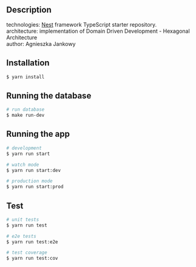 ## Description

technologies: [Nest](https://github.com/nestjs/nest) framework TypeScript starter repository.<br />
architecture: implementation of Domain Driven Development - Hexagonal Architecture <br />
author: Agnieszka Jankowy

## Installation

```bash
$ yarn install
```

## Running the database

```bash
# run database
$ make run-dev
```

## Running the app

```bash
# development
$ yarn run start

# watch mode
$ yarn run start:dev

# production mode
$ yarn run start:prod
```

## Test

```bash
# unit tests
$ yarn run test

# e2e tests
$ yarn run test:e2e

# test coverage
$ yarn run test:cov
```
